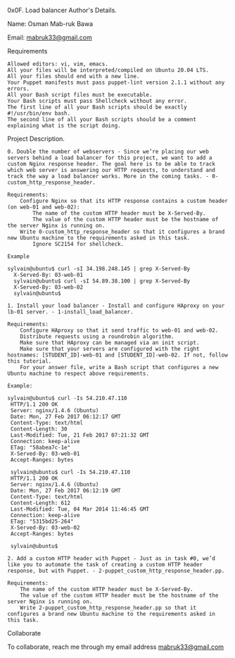 0x0F. Load balancer
Author's Details.

Name: Osman Mab-ruk Bawa

Email: mabruk33@gmail.com

Requirements

    Allowed editors: vi, vim, emacs.
    All your files will be interpreted/compiled on Ubuntu 20.04 LTS.
    All your files should end with a new line.
    Your Puppet manifests must pass puppet-lint version 2.1.1 without any errors.
    All your Bash script files must be executable.
    Your Bash scripts must pass Shellcheck without any error.
    The first line of all your Bash scripts should be exactly #!/usr/bin/env bash.
    The second line of all your Bash scripts should be a comment explaining what is the script doing.

Project Description.

    0. Double the number of webservers - Since we’re placing our web servers behind a load balancer for this project, we want to add a custom Nginx response header. The goal here is to be able to track which web server is answering our HTTP requests, to understand and track the way a load balancer works. More in the coming tasks. - 0-custom_http_response_header.

    Requirements:
        Configure Nginx so that its HTTP response contains a custom header (on web-01 and web-02):
            The name of the custom HTTP header must be X-Served-By.
            The value of the custom HTTP header must be the hostname of the server Nginx is running on.
        Write 0-custom_http_response_header so that it configures a brand new Ubuntu machine to the requirements asked in this task.
            Ignore SC2154 for shellcheck.

    Example

    sylvain@ubuntu$ curl -sI 34.198.248.145 | grep X-Served-By
      X-Served-By: 03-web-01
      sylvain@ubuntu$ curl -sI 54.89.38.100 | grep X-Served-By
      X-Served-By: 03-web-02
      sylvain@ubuntu$

    1. Install your load balancer - Install and configure HAproxy on your lb-01 server. - 1-install_load_balancer.

    Requirements:
        Configure HAproxy so that it send traffic to web-01 and web-02.
        Distribute requests using a roundrobin algorithm.
        Make sure that HAproxy can be managed via an init script.
        Make sure that your servers are configured with the right hostnames: [STUDENT_ID]-web-01 and [STUDENT_ID]-web-02. If not, follow this tutorial.
        For your answer file, write a Bash script that configures a new Ubuntu machine to respect above requirements.

    Example:

    sylvain@ubuntu$ curl -Is 54.210.47.110
     HTTP/1.1 200 OK
     Server: nginx/1.4.6 (Ubuntu)
     Date: Mon, 27 Feb 2017 06:12:17 GMT
     Content-Type: text/html
     Content-Length: 30
     Last-Modified: Tue, 21 Feb 2017 07:21:32 GMT
     Connection: keep-alive
     ETag: "58abea7c-1e"
     X-Served-By: 03-web-01
     Accept-Ranges: bytes

     sylvain@ubuntu$ curl -Is 54.210.47.110
     HTTP/1.1 200 OK
     Server: nginx/1.4.6 (Ubuntu)
     Date: Mon, 27 Feb 2017 06:12:19 GMT
     Content-Type: text/html
     Content-Length: 612
     Last-Modified: Tue, 04 Mar 2014 11:46:45 GMT
     Connection: keep-alive
     ETag: "5315bd25-264"
     X-Served-By: 03-web-02
     Accept-Ranges: bytes

     sylvain@ubuntu$

    2. Add a custom HTTP header with Puppet - Just as in task #0, we’d like you to automate the task of creating a custom HTTP header response, but with Puppet. - 2-puppet_custom_http_response_header.pp.

    Requirements:
        The name of the custom HTTP header must be X-Served-By.
        The value of the custom HTTP header must be the hostname of the server Nginx is running on.
        Write 2-puppet_custom_http_response_header.pp so that it configures a brand new Ubuntu machine to the requirements asked in this task.

Collaborate

To collaborate, reach me through my email address mabruk33@gmail.com
